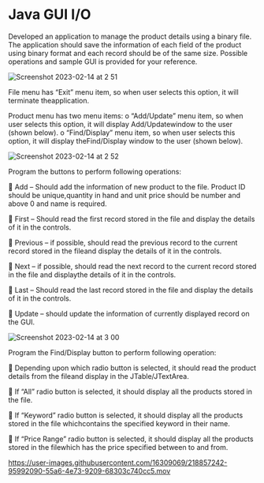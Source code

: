 # Java GUI I/O

Developed an application to manage the product details using a binary file. The application should save the information of each field of the product using binary format and each record should be of the same size. Possible operations and sample GUI is provided for your reference.

![Screenshot 2023-02-14 at 2 51](https://user-images.githubusercontent.com/16309069/218847546-b94e7847-b541-412e-8b78-1a4b52c41890.png)

  File menu has “Exit” menu item, so when user selects this option, it will terminate theapplication.
  
  Product menu has two menu items:
  o “Add/Update” menu item, so when user selects this option, it will display Add/Updatewindow to the user (shown below).
  o “Find/Display” menu item, so when user selects this option, it will display theFind/Display window to the user (shown below).
  
 ![Screenshot 2023-02-14 at 2 52](https://user-images.githubusercontent.com/16309069/218847840-8225ba2f-eb16-40ea-8b26-4d759602ae72.png)
    
Program the buttons to perform following operations:

 Add – Should add the information of new product to the file. Product ID should be unique,quantity in hand and unit price should be number and above 0       and name is required. 

 First – Should read the first record stored in the file and display the details of it in the controls.

 Previous – if possible, should read the previous record to the current record stored in the fileand display the details of it in the controls.

 Next – if possible, should read the next record to the current record stored in the file and displaythe details of it in the controls.

 Last – Should read the last record stored in the file and display the details of it in the controls.

 Update – should update the information of currently displayed record on the GUI.
      
![Screenshot 2023-02-14 at 3 00](https://user-images.githubusercontent.com/16309069/218848432-4c89a646-8df3-4309-923e-3cd6fea4df0d.png)

Program the Find/Display button to perform following operation:

 Depending upon which radio button is selected, it should read the product details from the fileand display in the JTable/JTextArea.

 If “All” radio button is selected, it should display all the products stored in the file. 

 If “Keyword” radio button is selected, it should display all the products stored in the file whichcontains the specified keyword in their name.

 If “Price Range” radio button is selected, it should display all the products stored in the filewhich has the price specified between to and from.





https://user-images.githubusercontent.com/16309069/218857242-95992090-55a6-4e73-9209-68303c740cc5.mov



